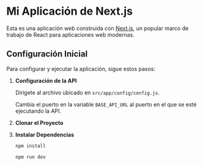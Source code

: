 # Mi Aplicación de Next.js

Esta es una aplicación web construida con [Next.js](https://nextjs.org/), un popular marco de trabajo de React para aplicaciones web modernas.

## Configuración Inicial

Para configurar y ejecutar la aplicación, sigue estos pasos:

1. **Configuración de la API**

   Dirígete al archivo ubicado en `src/app/config/config.js`.

   Cambia el puerto en la variable `BASE_API_URL` al puerto en el que se esté ejecutando la API.

2. **Clonar el Proyecto**

3. **Instalar Dependencias**

   ```bash
   npm install

   npm run dev

